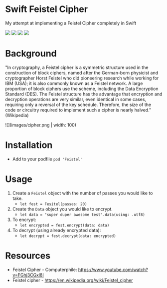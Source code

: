 # Swift Feistel Cipher
My attempt at implementing a Feistel Cipher completely in Swift 

![](https://img.shields.io/github/license/wvabrinskas/Swift-Feistel-Cipher)
![](https://img.shields.io/cocoapods/v/Feistel)
![](https://img.shields.io/badge/swift-5.1-orange)
![](https://img.shields.io/badge/iOS-13+-blue)

# Background

"In cryptography, a Feistel cipher is a symmetric structure used in the construction of block ciphers, named after the German-born physicist and cryptographer Horst Feistel who did pioneering research while working for IBM (USA); it is also commonly known as a Feistel network. A large proportion of block ciphers use the scheme, including the Data Encryption Standard (DES). The Feistel structure has the advantage that encryption and decryption operations are very similar, even identical in some cases, requiring only a reversal of the key schedule. Therefore, the size of the code or circuitry required to implement such a cipher is nearly halved." (Wikipedia)

![](images/cipher.png | width: 100)

# Installation
- Add to your podfile `pod 'Feistel'`

# Usage
1. Create a `Feistel` object with the number of passes you would like to take. 
    - `let fest = Fesitel(passes: 20)`
2. Create the `Data` object you would like to encrypt.
    - `let data = "super duper awesome test".data(using: .utf8)`
3. To encrypt:
    - `let encrypted = fest.encrypt(data: data)`
4. To decrypt (using already encrypted data): 
    - `let decrypt = fest.decrypt(data: encrypted)`

# Resources 
- Feistel Cipher - Computerphile: https://www.youtube.com/watch?v=FGhj3CGxl8I
- Feistel cipher - https://en.wikipedia.org/wiki/Feistel_cipher
